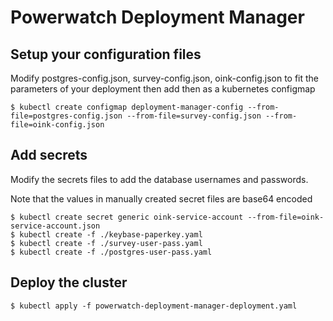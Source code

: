 Powerwatch Deployment Manager
=================================

## Setup your configuration files

Modify postgres-config.json, survey-config.json, oink-config.json to fit the parameters of your
deployment then add then as a kubernetes configmap

```
$ kubectl create configmap deployment-manager-config --from-file=postgres-config.json --from-file=survey-config.json --from-file=oink-config.json
```

## Add secrets

Modify the secrets files to add the database usernames and passwords.

Note that the values in manually created secret files are base64 encoded

```
$ kubectl create secret generic oink-service-account --from-file=oink-service-account.json
$ kubectl create -f ./keybase-paperkey.yaml
$ kubectl create -f ./survey-user-pass.yaml
$ kubectl create -f ./postgres-user-pass.yaml
```

## Deploy the cluster
```
$ kubectl apply -f powerwatch-deployment-manager-deployment.yaml
```
